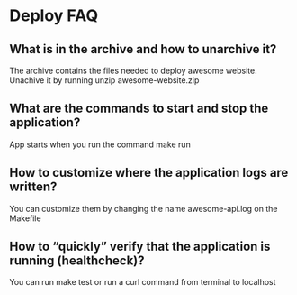 # Deploy FAQ

## What is in the archive and how to unarchive it?
The archive contains the files needed to deploy awesome website. Unachive it by running unzip awesome-website.zip

## What are the commands to start and stop the application?
App starts when you run the command make run

## How to customize where the application logs are written?
You can customize them by changing the name awesome-api.log on the Makefile

## How to “quickly” verify that the application is running (healthcheck)?
You can run make test or run a curl command from terminal to localhost
